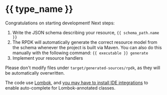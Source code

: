 # {{ type_name }}

Congratulations on starting development! Next steps:

1. Write the JSON schema describing your resource, `{{ schema_path.name }}`
2. The RPDK will automatically generate the correct resource model from the
   schema whenever the project is built via Maven. You can also do this manually
   with the following command: `{{ executable }} generate`
3. Implement your resource handlers


Please don't modify files under `target/generated-sources/rpdk`, as they will be
automatically overwritten.

The code use [Lombok](https://projectlombok.org/), and [you may have to install
IDE integrations](https://projectlombok.org/) to enable auto-complete for
Lombok-annotated classes.
